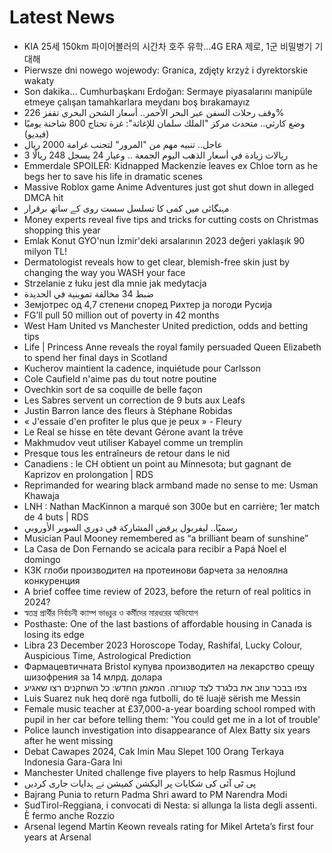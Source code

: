# Latest News
-  KIA 25세 150km 파이어볼러의 시간차 호주 유학…4G ERA 제로, 1군 비밀병기 기대해
-  Pierwsze dni nowego wojewody: Granica, zdjęty krzyż i dyrektorskie wakaty
-  Son dakika... Cumhurbaşkanı Erdoğan: Sermaye piyasalarını manipüle etmeye çalışan tamahkarlara meydanı boş bırakamayız
-  وقف رحلات السفن عبر البحر الأحمر.. أسعار الشحن البحري تقفز 226%
-  وضع كارثي.. متحدث مركز "الملك سلمان للإغاثة": غزة تحتاج 800 شاحنة يوميًا (فيديو)
-  عاجل.. تنبيه مهم من "المرور" لتجنب غرامة 2000 ريال
-  3 ريالات زيادة في أسعار الذهب اليوم الجمعة .. وعيار 24 يسجل 248 ريالًا
-  Emmerdale SPOILER: Kidnapped Mackenzie leaves ex Chloe torn as he begs her to save his life in dramatic scenes
-  Massive Roblox game Anime Adventures just got shut down in alleged DMCA hit
-  مہنگائی میں کمی کا تسلسل سست روی کے ساتھ برقرار
-  Money experts reveal five tips and tricks for cutting costs on Christmas shopping this year
-  Emlak Konut GYO'nun İzmir'deki arsalarının 2023 değeri yaklaşık 90 milyon TL!
-  Dermatologist reveals how to get clear, blemish-free skin just by changing the way you WASH your face
-  Strzelanie z łuku jest dla mnie jak medytacja
-  ضبط 34 مخالفة تموينية في الحديدة
-  Земјотрес од 4,7 степени според Рихтер ја погоди Русија
-  FG’ll pull 50 million out of poverty in 42 months
-  West Ham United vs Manchester United prediction, odds and betting tips
-  Life | Princess Anne reveals the royal family persuaded Queen Elizabeth to spend her final days in Scotland
-  Kucherov maintient la cadence, inquiétude pour Carlsson
-  Cole Caufield n'aime pas du tout notre poutine
-  Ovechkin sort de sa coquille de belle façon
-  Les Sabres servent un correction de 9 buts aux Leafs
-  Justin Barron lance des fleurs à Stéphane Robidas
-  « J'essaie d'en profiter le plus que je peux » - Fleury
-  Le Real se hisse en tête devant Gérone avant la trêve
-  Makhmudov veut utiliser Kabayel comme un tremplin
-  Presque tous les entraîneurs de retour dans le nid
-  Canadiens : le CH obtient un point au Minnesota; but gagnant de Kaprizov en prolongation | RDS
-  Reprimanded for wearing black armband made no sense to me: Usman Khawaja
-  LNH : Nathan MacKinnon a marqué son 300e but en carrière; 1er match de 4 buts | RDS
-  رسميًا.. ليفربول يرفض المشاركة في دوري السوبر الأوروبي
-  Musician Paul Mooney remembered as “a brilliant beam of sunshine”
-  La Casa de Don Fernando se acicala para recibir a Papá Noel el domingo
-  КЗК глоби производител на протеинови барчета за нелоялна конкуренция
-  A brief coffee time review of 2023, before the return of real politics in 2024?
-  স্বতন্ত্র প্রার্থীর নির্বাচনী ক্যাম্প ভাঙচুর ও কর্মীদের মারধরের অভিযোগ
-  Posthaste: One of the last bastions of affordable housing in Canada is losing its edge
-  Libra 23 December 2023 Horoscope Today, Rashifal, Lucky Colour, Auspicious Time, Astrological Prediction
-  Фармацевтичната Bristol купува производител на лекарство срещу шизофрения за 14 млрд. долара
-  צפו בבכר עוזב את בלגרד לצד קטורזה. המאמן החדש: כל השחקנים רצו שאגיע
-  Luis Suarez nuk heq dorë nga futbolli, do të luajë sërish me Messin
-  Female music teacher at £37,000-a-year boarding school romped with pupil in her car before telling them: 'You could get me in a lot of trouble'
-  Police launch investigation into disappearance of Alex Batty six years after he went missing
-  Debat Cawapes 2024, Cak Imin Mau Slepet 100 Orang Terkaya Indonesia Gara-Gara Ini
-  Manchester United challenge five players to help Rasmus Hojlund
-  پی ٹی آئی کی شکایات پر الیکشن کمیشن نے ہدایات جاری کردیں
-  Bajrang Punia to return Padma Shri award to PM Narendra Modi
-  SudTirol-Reggiana, i convocati di Nesta: si allunga la lista degli assenti. È fermo anche Rozzio
-  Arsenal legend Martin Keown reveals rating for Mikel Arteta’s first four years at Arsenal
